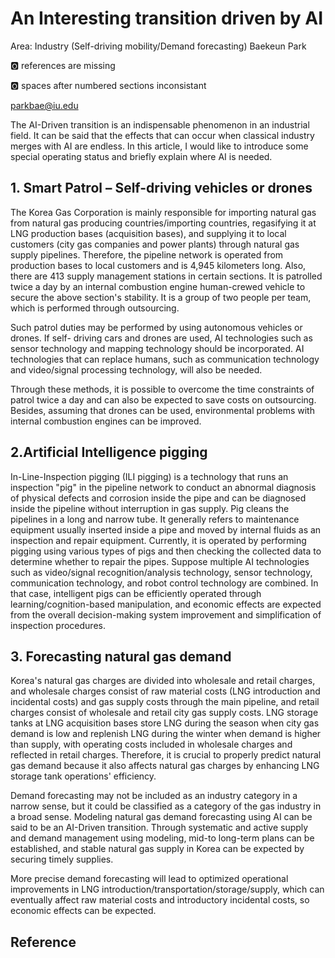 # An Interesting transition driven by AI

Area: Industry (Self-driving mobility/Demand forecasting) Baekeun Park

:o2: references are missing

:o2: spaces after numbered sections inconsistant

parkbae@iu.edu

The AI-Driven transition is an indispensable phenomenon in an
industrial field. It can be said that the effects that can occur when
classical industry merges with AI are endless. In this article, I
would like to introduce some special operating status and briefly
explain where AI is needed.

## 1. Smart Patrol – Self-driving vehicles or drones

The Korea Gas Corporation is mainly responsible for importing natural
gas from natural gas producing countries/importing countries,
regasifying it at LNG production bases (acquisition bases), and
supplying it to local customers (city gas companies and power plants)
through natural gas supply pipelines. Therefore, the pipeline network
is operated from production bases to local customers and is 4,945
kilometers long. Also, there are 413 supply management stations in
certain sections. It is patrolled twice a day by an internal
combustion engine human-crewed vehicle to secure the above section's
stability. It is a group of two people per team, which is performed
through outsourcing.

Such patrol duties may be performed by using autonomous vehicles or
drones. If self- driving cars and drones are used, AI technologies
such as sensor technology and mapping technology should be
incorporated. AI technologies that can replace humans, such as
communication technology and video/signal processing technology, will
also be needed.
 
Through these methods, it is possible to overcome the time constraints
of patrol twice a day and can also be expected to save costs on
outsourcing. Besides, assuming that drones can be used, environmental
problems with internal combustion engines can be improved.

## 2.Artificial Intelligence pigging

In-Line-Inspection pigging (ILI pigging) is a technology that runs an
inspection "pig" in the pipeline network to conduct an abnormal
diagnosis of physical defects and corrosion inside the pipe and can be
diagnosed inside the pipeline without interruption in gas supply. Pig
cleans the pipelines in a long and narrow tube. It generally refers to
maintenance equipment usually inserted inside a pipe and moved by
internal fluids as an inspection and repair equipment. Currently, it
is operated by performing pigging using various types of pigs and then
checking the collected data to determine whether to repair the pipes.
Suppose multiple AI technologies such as video/signal
recognition/analysis technology, sensor technology, communication
technology, and robot control technology are combined. In that case,
intelligent pigs can be efficiently operated through
learning/cognition-based manipulation, and economic effects are
expected from the overall decision-making system improvement and
simplification of inspection procedures.

## 3. Forecasting natural gas demand

Korea's natural gas charges are divided into wholesale and retail
charges, and wholesale charges consist of raw material costs (LNG
introduction and incidental costs) and gas supply costs through the main
pipeline, and retail charges consist of wholesale and retail city gas
supply costs. LNG storage tanks at LNG acquisition bases store LNG
during the season when city gas demand is low and replenish LNG during
the winter when demand is higher than supply, with operating costs
included in wholesale charges and reflected in retail charges.
Therefore, it is crucial to properly predict natural gas demand
because it also affects natural gas charges by enhancing LNG storage
tank operations' efficiency.

Demand forecasting may not be included as an industry category in a
narrow sense, but it could be classified as a category of the gas
industry in a broad sense. Modeling natural gas demand forecasting
using AI can be said to be an AI-Driven transition. Through systematic
and active supply and demand management using modeling, mid-to
long-term plans can be established, and stable natural gas supply in
Korea can be expected by securing timely supplies.

More precise demand forecasting will lead to optimized operational
improvements in LNG introduction/transportation/storage/supply, which
can eventually affect raw material costs and introductory incidental
costs, so economic effects can be expected.

## Reference

[^1]: https://www.kogas.or.kr:9450/portal/index.do

[^2]: https://www.kiro.re.kr/dev/nintro.asp
